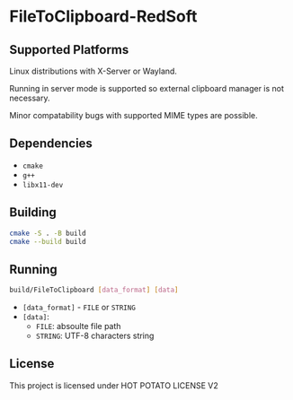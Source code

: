 # FileToClipboard-RedSoft

## Supported Platforms

Linux distributions with X-Server or Wayland.

Running in server mode is supported so external clipboard manager is not necessary.

Minor compatability bugs with supported MIME types are possible.

## Dependencies

- `cmake`
- `g++`
- `libx11-dev`

## Building

```bash
cmake -S . -B build
cmake --build build
```

## Running

```bash
build/FileToClipboard [data_format] [data]
```

- `[data_format]` - `FILE` or `STRING`
- `[data]`:
    - `FILE`: absoulte file path
    - `STRING`: UTF-8 characters string

## License

This project is licensed under HOT POTATO LICENSE V2